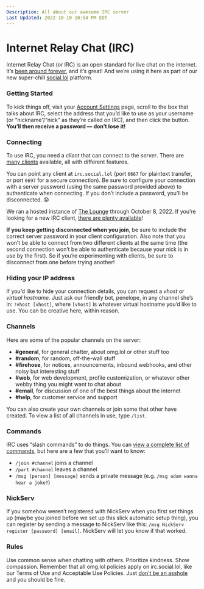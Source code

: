 ```yaml
---
Description: All about our awesome IRC server  
Last Updated: 2022-10-10 10:54 PM EDT
---
```


# Internet Relay Chat (IRC)

Internet Relay Chat (or IRC) is an open standard for live chat on the internet. It’s [been around forever](https://en.wikipedia.org/wiki/Internet_Relay_Chat), and it’s great! And we’re using it here as part of our new super-chill [social.lol](/help/social.lol) platform.

### Getting Started

To kick things off, visit your [Account Settings](https://home.omg.lol/account) page, scroll to the box that talks about IRC, select the address that you’d like to use as your username (or “nickname”/“nick” as they’re called on IRC), and then click the button. **You’ll then receive a password — don’t lose it!**

### Connecting

To use IRC, you need a _client_ that can connect to the _server_. There are [many clients](/info/extra/irc-clients) available, all with different features.

You can point any client at `irc.social.lol` (port `6667` for plaintext transfer, or port `6697` for a secure connection). Be sure to configure your connection with a server password (using the same password provided above) to authenticate when connecting. If you don’t include a password, you’ll be disconnected. 😟

<div class="container gray-7-bg gray-1-fg">

We ran a hosted instance of [The Lounge](https://thelounge.chat) through October 8, 2022. If you’re looking for a new IRC client, [there are plenty available](info/extra/irc-clients)!

</div>

<div class="container cyan-3-bg gray-9-fg">

**If you keep getting disconnected when you join**, be sure to include the correct server password in your client configuration. Also note that you won’t be able to connect from two different clients at the same time (the second connection won’t be able to authenticate because your nick is in use by the first). So if you’re experimenting with clients, be sure to disconnect from one before trying another! 

</div>

### Hiding your IP address

If you’d like to hide your connection details, you can request a _vhost_ or _virtual hostname_. Just ask our friendly bot, penelope, in any channel she’s in: `!vhost [vhost]`, where `[vhost]` is whatever virtual hostname you’d like to use. You can be creative here, within reason.

### Channels

Here are some of the popular channels on the server:

  * **#general**, for general chatter,  about omg.lol or other stuff too
  * **#random**, for random, off-the-wall stuff
  * **#firehose**, for notices, announcements, inbound webhooks, and other noisy but interesting stuff
  * **#web**, for web development, profile customization, or whatever other webby thing you might want to chat about
  * **#email**, for discussion of one of the best things about the internet
  * **#help**, for customer service and support

You can also create your own channels or join some that other have created. To view a list of all channels in use, type `/list`.

### Commands

IRC uses “slash commands” to do things. You can [view a complete list of commands](https://en.wikipedia.org/wiki/List_of_Internet_Relay_Chat_commands), but here are a few that you’ll want to know:

  * `/join #channel` joins a channel
  * `/part #channel` leaves a channel
  * `/msg [person] [message]` sends a private message (e.g. `/msg adam wanna hear a joke?`)

### NickServ

If you somehow weren’t registered with NickServ when you first set things up (maybe you joined before we set up this slick automatic setup thing), you can register by sending a message to NickServ like this: `/msg NickServ register [password] [email]`. NickServ will let you know if that worked.

### Rules

Use common sense when chatting with others. Prioritize kindness. Show compassion. Remember that all omg.lol policies apply on irc.social.lol, like our Terms of Use and Acceptable Use Policies. Just [don’t be an asshole](https://asshole.fyi) and you should be fine.
